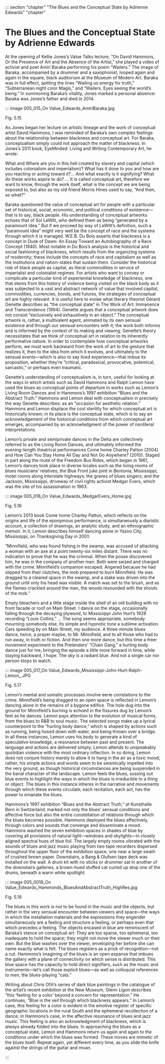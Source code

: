 

::: section "chapter" "The Blues and the Conceptual State by Adrienne Edwards" "chapter"

# The Blues and the Conceptual State by Adrienne Edwards

At the opening of Kellie Jones’s Value Talks lecture, “On David Hammons, Or the Presence of Art and the Absence of the Artist,” she played a video of activist and poet Amiri Baraka performing his poem “Wailers.” The image of Baraka, accompanied by a drummer and a saxophonist, looped again and again in the square, black auditorium at the Museum of Modern Art. Baraka was in full effect, spitting the lines “Wailing us energy for truth,” “Subterranean night color Magis,” and “Wailers. Eyes seeing the world’s being.” In summoning Baraka’s vitality, Jones marked a personal absence: Baraka was Jones’s father and died in 2014.

::: image 005_015_On Value_Edwards_AmiriBaraka.jpg

Fig. 5.15

As Jones began her lecture on artistic lineage and the work of conceptual artist David Hammons, I was reminded of Baraka’s own complex feelings about the relationship between blackness and conceptual art. For Baraka, conceptualism simply could not approach the matter of blackness. In Jones’s 2011 book, EyeMinded: Living and Writing Contemporary Art, he wrote:

What and Where are you in this hell created by slavery and capital
(which includes colonialism and imperialism)? What has it done to you and how are you reacting or acting toward it?… And what exactly is it signifying? What do these works aspire to do? … It is called conceptual art, therefore we want to know, through the work itself, what is the concept we are being exposed to, but also as my old friend Morris Hines used to say, “And then, so what?”

Baraka questioned the value of conceptual art for people with a particular set of historical, social, economic, and political conditions of existence—that is to say, black people. His understanding of conceptual artworks echoes that of Sol LeWitt, who defined them as being “generated by a paramount idea.” But if we proceed by way of LeWitt’s definition, such a “paramount idea” might very well be the concept of race and the systems through which it is managed. W.E.B. Du Bois asserts that blackness is a concept in Dusk of Dawn: An Essay Toward an Autobiography of a Race Concept (1940). Most notable in Du Bois’s analysis is the historical and social fashioning of blackness, which results from the organizing systems of modernity; these include the concepts of race and capitalism as well as the institutions and nation-states that sustain them. Consider the historical role of black people as capital, as literal commodities in service of imperialist and colonialist regimes. For artists who want to convey or complicate a particular kind of experiential knowledge of blackness, one that stems from this history of violence being visited on the black body as it was subjected to a vast and abstract network of value that involved capital, commodities, currencies, bonds, and futures, the strategies of conceptual art are highly relevant. It is useful here to evoke what literary theorist Gérard Genette describes as “the conceptual state” in The Work of Art: Immanence and Transcendence (1994). Genette argues that a conceptual artwork does not consist “exclusively and exhaustively in an object.” The conceptual artwork is, rather, a multivalent agent, animated by its own sensual existence and through our sensual encounters with it; the work both informs and is informed by the context of its making and viewing. Genette’s theory necessitates that we think of conceptual art in relation to its inherently performative nature. In order to contemplate how conceptual artworks perform, we must work backward from the work of art to the gesture that realizes it, then to the idea from which it evolves, and ultimately to the sensual events—which is also to say lived experience—that imbue its proposition, whether they’re “critical, paradoxical, provocative, polemical, sarcastic,” or perhaps even traumatic.

Genette’s understanding of conceptualism is, in turn, useful for looking at the ways in which artists such as David Hammons and Ralph Lemon have used the blues as conceptual points of departure in works such as Lemon’s Living Room Dances and in Hammons’s 1997 exhibition “Blues and the Abstract Truth.” Hammons and Lemon deal with conceptualism in precisely the way Genette describes: as an “occasion for aesthetic relation.” Hammons and Lemon displace the cool sterility for which conceptual art is historically known; in its place is the conceptual state, which is to say an acknowledgement of the historical conditions from which conceptual art emerges, accompanied by an acknowledgment of the power of nonliteral interpretations.

Lemon’s private and semiprivate dances in the Delta are collectively referred to as the Living Room Dances, and ultimately informed the evening-length theatrical performances Come home Charley Patton (2004) and How Can You Stay Home All Day and Not Go Anywhere? (2010). Staged in part along the route of the Freedom Bus Rides, which began in 1961, Lemon’s dances took place in diverse locales such as the living rooms of blues musicians’ relatives; the Blue Front juke joint in Bentonia, Mississippi; motel rooms along interstate highways; the graves of blues singers; and the Jackson, Mississippi, driveway of civil rights activist Medgar Evers, which was the site of his assassination in 1963.

::: image 005_016_On Value_Edwards_MedgarEvers_Home.jpg

Fig. 5.16

Lemon’s 2013 book Come home Charley Patton, which reflects on the origins and life of the eponymous performance, is simultaneously a diaristic account, a collection of drawings, an analytic study, and an ethnographic memoir. In it, Lemon describes himself dancing alone in Yazoo City, Mississippi, on Thanksgiving Day in 2001:

“Minnifield, who was found fishing in the swamp, was accused of attacking a woman with an axe at a point twenty-six miles distant. There was no indication to prove that he was the criminal. When the posse discovered him, he was in the company of another man. Both were seized and charged with the crime. Minnifield’s companion escaped. Angered because he had slipped from their clutches, the mob prepared to burn Minnifield. He was dragged to a cleared space in the swamp, and a stake was driven into the ground until only his head was visible. A match was set to the brush, and as the flames crackled around the man, the woods resounded with the shouts of the mob.”

Empty bleachers and a little stage inside the shell of an old building with no front facade or roof on Main Street. I dance on the stage, occasionally falling through the decaying plywood, to Mississippi John Hurt’s 1928 recording “Louis Collins.” … The song seems appropriate, somebody mourning somebody else, its simple and hypnotic tone a sublime activation. Cars speeding by on Main Street, my audience. A three-minute blues dance, twice, a prayer maybe, to Mr. Minnifield, and to all those who had to run away, in truth or fiction. And then one more dance, but this time a freer movement experiment to the Pretenders’ “Chain Gang,” a hurling body dance just for me, bringing the episode a little more forward in time, while staying backward, I hope. The sky is a radiant blue. And not a single car nor person stops to watch.

::: image 005_017_On Value_Edwards_Mississippi-John-Hurt-Ralph-Lemon_.JPG

Fig. 5.17

Lemon’s mental and somatic processes involve eerie correlations to the crime. Minnifield’s being dragged to an open space is reflected in Lemon’s dancing alone in the remains of a bygone edifice. The hole dug into the ground for Minnifield’s burning is echoed in the fissures dug by Lemon’s feet as he dances. Lemon pays attention to the evolution of musical forms, from the blues to R&B to soul music. The selected songs make up a lyrical counterpoint to the “hurling body dance,” which is shaped by actions such as running, being hosed down with water, and being thrown over a bridge. In all these instances, Lemon uses his body to generate a kind of speculative knowledge, a resonance between past and present. The language and actions are delivered simply; Lemon attends to unspeakably quotidian violence with the most ordinary inflection. In so doing, Lemon does not conjure history merely to allow it to hang in the air as a toxic mood; rather, his simple actions and words seem to be seismically impelled into the very ground, as though historical circumstances are being suspended in the banal character of the landscape. Lemon feels the blues, sussing out blue events to highlight the ways in which the blues is irreducible to a thing or object. The blues in this instance inheres in the narrative and movements through which these events circulate; each recitation, each act, has the power to emanate the blues.

Hammons’s 1997 exhibition “Blues and the Abstract Truth,” at Kunsthalle Bern in Switzerland, marked not only the blues’ sensual conditions and affective force but also the entire constellation of relations through which the blues becomes possible. Hammons deployed the blues affectively, through colors and sounds that converge and disseminate a mood. Hammons washed the seven exhibition spaces in shades of blue by covering all provisions of natural light—windows and skylights—in closely aligned spectral hues of blue foil. The largely empty rooms vibrated with the sounds of blues and jazz music playing from two tape recorders dispersed throughout the upper floor of the exhibition space, one near a large swath of crushed brown paper. Downstairs, a Bang & Olufsen tape deck was installed on the wall. A drum kit with no sticks or drummer sat in another of the downstairs galleries, a brown-hued stuffed cat curled up atop one of the drums, beneath a warm white spotlight.

::: image 005_0018_On Value_Edwards_Hammonds_BluesAndAbstractTruth_HighRes.jpg

Fig. 5.18

The blues in this work is not to be found in the music and the objects, but rather in the very sensual encounter between viewers and space—the ways in which the installation materials and the expressions they engender simultaneously are a feeling and structure a feeling, or perhaps even that which precedes a feeling. The objects encased in blue are reminiscent of Baraka’s stance on conceptual art: They are too sparse, too ephemeral, too inadequate to hold the space; they might not move the viewer much on their own. But the blue washes over the viewer, enveloping her before she can name exactly what is felt. The blues registers as a prick of recognition—not a cut. Hammons’s imagining of the blues is an open expanse that imbues the gallery with a plane of connectivity on which sense is distributed. This blue space has the capacity to hold direct signifiers, such as the music and instruments—let’s call those explicit blues—as well as colloquial references to men, the blues-playing “cats.”

Writing about Chris Ofili’s series of dark blue paintings in the catalogue of the artist’s recent exhibition at the New Museum, Glenn Ligon describes “this ‘feeling for a color’ beyond a concern for representation.” He continues, “Blue is the veil through which blackness appears.” In Lemon’s case, this feeling for a color is evident in the emotive register of specific geographic locations in the rural South and the ephemeral recollection of a dance; in Hammons’s case, in the affective resonance of blues and jazz music. This feeling is also an acknowledgment of blackness, which is always already folded into the blues. In approaching the blues as a conceptual state, Lemon and Hammons return us again and again to the conditions under which the blues was formed. These moves are mimetic of the blues itself: Repeat again, yet different every time, as you slide the knife against the strings of the guitar and moan.

:::
